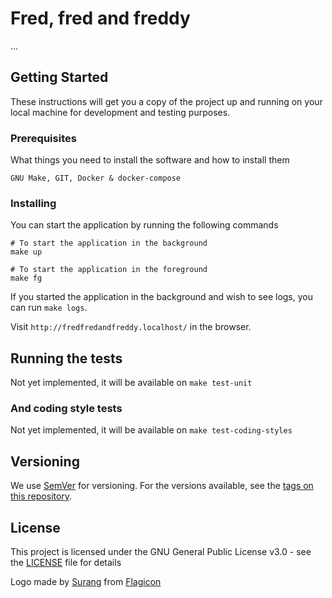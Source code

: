 # Fred, fred and freddy

...

## Getting Started

These instructions will get you a copy of the project up and running on your local machine for development and 
testing purposes.

### Prerequisites

What things you need to install the software and how to install them

```
GNU Make, GIT, Docker & docker-compose
```

### Installing

You can start the application by running the following commands 

```
# To start the application in the background
make up

# To start the application in the foreground
make fg
```

If you started the application in the background and wish to see
logs, you can run `make logs`.

Visit `http://fredfredandfreddy.localhost/` in the browser.

## Running the tests

Not yet implemented, it will be available on `make test-unit`

### And coding style tests

Not yet implemented, it will be available on `make test-coding-styles`

## Versioning

We use [SemVer](http://semver.org/) for versioning. For the versions available, see the [tags on this repository](https://github.com/your/project/tags). 

## License

This project is licensed under the GNU General Public License v3.0 - see the [LICENSE](LICENSE) file for details

Logo made by [Surang](https://www.flaticon.com/authors/surang) from [Flagicon](https://www.flaticon.com)
